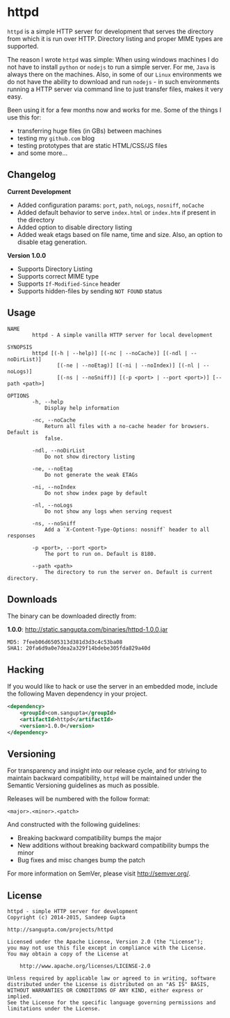 httpd
=====

`httpd` is a simple HTTP server for development that serves the directory from which 
it is run over HTTP. Directory listing and proper MIME types are supported.

The reason I wrote `httpd` was simple: When using windows machines I do not have to
install `python` or `nodejs` to run a simple server. For me, `Java` is always there
on the machines. Also, in some of our `Linux` environments we do not have the ability 
to download and run `nodejs` - in such environments running a HTTP server via command 
line to just transfer files, makes it very easy. 

Been using it for a few months now and works for me. Some of the things I use this for:

* transferring huge files (in GBs) between machines
* testing my `github.com` blog
* testing prototypes that are static HTML/CSS/JS files
* and some more...  

Changelog
---------

**Current Development**

* Added configuration params: `port`, `path`, `noLogs`, `nosniff`, `noCache`
* Added default behavior to serve `index.html` or `index.htm` if present in the directory
* Added option to disable directory listing
* Added weak etags based on file name, time and size. Also, an option to disable etag generation.

**Version 1.0.0**

* Supports Directory Listing
* Supports correct MIME type
* Supports `If-Modified-Since` header
* Supports hidden-files by sending `NOT FOUND` status

Usage
-----

```text
NAME
        httpd - A simple vanilla HTTP server for local development

SYNOPSIS
        httpd [(-h | --help)] [(-nc | --noCache)] [(-ndl | --noDirList)]
                [(-ne | --noEtag)] [(-ni | --noIndex)] [(-nl | --noLogs)]
                [(-ns | --noSniff)] [(-p <port> | --port <port>)] [--path <path>]

OPTIONS
        -h, --help
            Display help information

        -nc, --noCache
            Return all files with a no-cache header for browsers. Default is
            false.

        -ndl, --noDirList
            Do not show directory listing

        -ne, --noEtag
            Do not generate the weak ETAGs

        -ni, --noIndex
            Do not show index page by default

        -nl, --noLogs
            Do not show any logs when serving request

        -ns, --noSniff
            Add a `X-Content-Type-Options: nosniff` header to all responses

        -p <port>, --port <port>
            The port to run on. Default is 8180.

        --path <path>
            The directory to run the server on. Default is current directory.
```

Downloads
---------

The binary can be downloaded directly from:

**1.0.0**: http://static.sangupta.com/binaries/httpd-1.0.0.jar

```
MD5: 7feeb06d6505313d381d3d3c4c53ba08
SHA1: 20fa6d9a0e7dea2a329f14bdebe305fda829a40d
```

Hacking
-------

If you would like to hack or use the server in an embedded mode, include the following Maven
dependency in your project.

```xml
<dependency>
    <groupId>com.sangupta</groupId>
    <artifactId>httpd</artifactId>
    <version>1.0.0</version>
</dependency>
```

Versioning
----------

For transparency and insight into our release cycle, and for striving to maintain backward compatibility, 
`httpd` will be maintained under the Semantic Versioning guidelines as much as possible.

Releases will be numbered with the follow format:

`<major>.<minor>.<patch>`

And constructed with the following guidelines:

* Breaking backward compatibility bumps the major
* New additions without breaking backward compatibility bumps the minor
* Bug fixes and misc changes bump the patch

For more information on SemVer, please visit http://semver.org/.

License
-------
	
```
httpd - simple HTTP server for development
Copyright (c) 2014-2015, Sandeep Gupta

http://sangupta.com/projects/httpd

Licensed under the Apache License, Version 2.0 (the "License");
you may not use this file except in compliance with the License.
You may obtain a copy of the License at

	http://www.apache.org/licenses/LICENSE-2.0

Unless required by applicable law or agreed to in writing, software
distributed under the License is distributed on an "AS IS" BASIS,
WITHOUT WARRANTIES OR CONDITIONS OF ANY KIND, either express or implied.
See the License for the specific language governing permissions and
limitations under the License.
```

